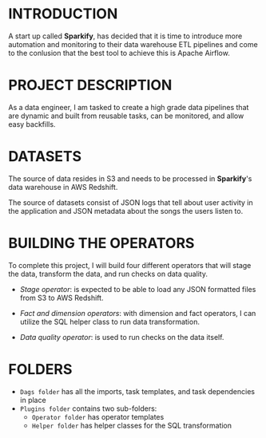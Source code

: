 # INTRODUCTION

A start up called **Sparkify**, has decided that it is time to introduce more automation and monitoring to their data warehouse ETL pipelines and come to the conlusion that the best tool to achieve this is Apache Airflow.

# PROJECT DESCRIPTION

As a data engineer, I am tasked to create a high grade data pipelines that are dynamic and built from reusable tasks, can be monitored, and allow easy backfills.

# DATASETS

The source of data resides in S3 and needs to be processed in **Sparkify**'s data warehouse in AWS Redshift.

The source of datasets consist of JSON logs that tell about user activity in the application and JSON metadata about the songs the users listen to.

# BUILDING THE OPERATORS

To complete this project, I will build four different operators that will stage the data, transform the data, and run checks on data quality.

* *Stage operator*: is expected to be able to load any JSON formatted files from S3 to AWS Redshift.

* *Fact and dimension operators*: with dimension and fact operators, I can utilize the SQL helper class to run data transformation.

* *Data quality operator*: is used to run checks on the data itself.

# FOLDERS

* `Dags folder` has all the imports, task templates, and task dependencies in place
* `Plugins folder` contains two sub-folders:
    * `Operator folder` has operator templates
    * `Helper folder` has helper classes for the SQL transformation
